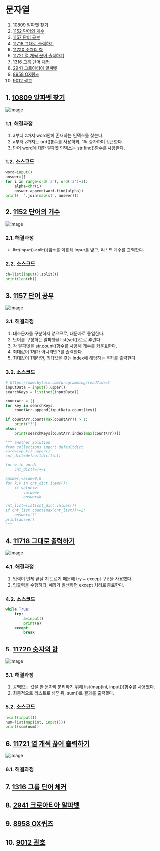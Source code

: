 # 문자열

1. [10809 알파벳 찾기](#1-10809-알파벳-찾기)
2. [1152 단어의 개수](#2-1152-단어의-개수)
3. [1157 단어 공부](#3-1157-단어-공부)
4. [11718 그대로 출력하기](#4-11718-그대로-출력하기)
5. [11720 숫자의 합](#5-11720-숫자의-합)
6. [11721 열 개씩 끊어 출력하기](#6-11721-열-개씩-끊어-출력하기)
7. [1316 그룹 단어 체커](#7-1316-그룹-단어-체커)
8. [2941 크로아티아 알파벳](#8-2941-크로아티아-알파벳)
9. [8958 OX퀴즈](#9-8958-OX퀴즈)
10. [9012 괄호](#10-9012-괄호)

## 1. [10809 알파벳 찾기](https://www.acmicpc.net/problem/10809)
![image](https://user-images.githubusercontent.com/44918665/139560846-5df89106-465c-4c97-a691-63dc2330505e.png)

### 1.1. 해결과정
1. a부터 z까지 word안에 존재하는 인덱스를 찾는다.
2. a부터 z까지는 ord()함수를 사용하되, 1씩 증가하며 접근한다.
3. 단어 word에 대한 알파벳 인덱스는 str.find()함수를 사용한다.

### 1.2. 소스코드
```python
word=input()
answer=[]
for i in range(ord('a'), ord('z')+1):
    alpha=chr(i)
    answer.append(word.find(alpha))
print(' '.join(map(str, answer)))
```

## 2. [1152 단어의 개수](https://www.acmicpc.net/problem/1152)
![image](https://user-images.githubusercontent.com/44918665/139561001-4b3510c7-9f28-4a20-918c-6102abdd8d10.png)

### 2.1. 해결과정
- list(input().split())함수를 이용해 input을 받고, 리스트 개수를 출력한다.

### 2.2. 소스코드
```python
ch=list(input().split())
print(len(ch))
```

## 3. [1157 단어 공부](https://www.acmicpc.net/problem/1157)
![image](https://user-images.githubusercontent.com/44918665/139561068-2a0f3011-b18d-4c02-9816-a50b2981fd66.png)

### 3.1. 해결과정
1. 대소문자를 구분하지 않으므로, 대문자로 통일한다.
2. 단어를 구성하는 알파벳을 list(set())으로 추린다.
3. 각 알파벳을 str.count()함수를 사용해 개수를 카운트한다.
4. 최대값이 1개가 아니라면 ?를 출력한다.
5. 최대값이 1개라면, 최대값을 갖는 index에 해당하는 문자를 출력한다.

### 3.2. 소스코드
```python
# https://www.byfuls.com/programming/read?id=49
inputData = input().upper()
searchKeys = list(set(inputData))
 
countArr = []
for key in searchKeys:
    countArr.append(inputData.count(key))
 
if countArr.count(max(countArr)) > 1:
    print("?")
else:
    print(searchKeys[countArr.index(max(countArr))])

""" another Solution
from collections import defaultdict
word=input().upper()
cnt_dict=defaultdict(int)

for w in word:
    cnt_dict[w]+=1

answer,value=0,0
for k,v in cnt_dict.items():
    if value<v:
        value=v
        answer=k

cnt_list=list(cnt_dict.values())
if cnt_list.count(max(cnt_list))>=2:
    answer='?'
print(answer)
"""
```

## 4. [11718 그대로 출력하기](https://www.acmicpc.net/problem/11718)
![image](https://user-images.githubusercontent.com/44918665/139562201-a387806e-cd04-478a-baad-840d7d8b584d.png)

### 4.1. 해결과정
1. 입력이 언제 끝날 지 모르기 때문에 try ~ except 구문을 사용했다.
2. 입출력을 수행하되, 예외가 발생하면 except 처리로 종료한다.

### 4.2. 소스코드
```python
while True:
    try:
        a=input()
        print(a)
    except:
        break
```

## 5. [11720 숫자의 합](https://www.acmicpc.net/problem/11720)
![image](https://user-images.githubusercontent.com/44918665/139562224-57ed726a-0d78-43fe-a91e-2b4d0470c7f0.png)

### 5.1. 해결과정
1. 공백없는 값을 한 문자씩 분리하기 위해 list(map(int, input())함수를 사용했다.
2. 최종적으로 리스트로 바꾼 뒤, sum()로 결과를 출력했다.

### 5.2. 소스코드
```python
n=int(input())
num=list(map(int, input()))
print(sum(num))
```

## 6. [11721 열 개씩 끊어 출력하기](https://www.acmicpc.net/problem/11721)
![image](https://user-images.githubusercontent.com/44918665/139562262-f1f1ca78-8c42-433c-98f2-865aa99c4f01.png)

### 6.1. 해결과정


## 7. [1316 그룹 단어 체커](https://www.acmicpc.net/problem/1316)
## 8. [2941 크로아티아 알파벳](https://www.acmicpc.net/problem/2941)
## 9. [8958 OX퀴즈](https://www.acmicpc.net/problem/8958)
## 10. [9012 괄호](https://www.acmicpc.net/problem/9012)


